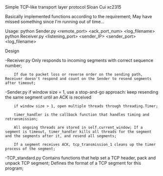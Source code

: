 Simple TCP-like transport layer protocol
Sloan Cui   xc2315

Basically implemented functions according to the requirement;
May have missed something since I'm running out of time...

Usage:
python Sender.py <filename> <remoteIP> <remote_port> <ack_port_num> <log_filename> <windowsize>
python Receiver.py <filename> <listening_port> <sender_IP> <sender_port> <log_filename>

Design

   -Receiver.py
        Only responds to incoming segments with correct sequence number;

        If due to packet loss or reverse order on the sending path, Receiver doesn't respond and count on the Sender to resend segments after timeout;

   -Sender.py
        if window size = 1, use a stop-and-go approach: keep resending the same segment until an ACK is received

        if window size > 1, open multiple threads through threading.Timer;

        timer_handler is the callback function that handles timing and retransmission;

        All ongoing threads are stored in self.current_window; If a segment is timeout, timer_handler kills all threads for the segment and the segments after it, and resend all segments;

        If a segment receives ACK, tcp_transmission_1 cleans up the timer process of the segment;

   -TCP_standard.py
        Contains functions that help set a TCP header, pack and unpack TCP segment;
        Defines the format of a TCP segment for this program;